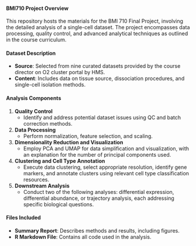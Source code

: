 #### BMI710 Project Overview

This repository hosts the materials for the BMI 710 Final Project, involving the detailed analysis of a single-cell dataset. The project encompasses data processing, quality control, and advanced analytical techniques as outlined in the course curriculum.

#### Dataset Description
- **Source**: Selected from nine curated datasets provided by the course director on O2 cluster portal by HMS.
- **Content**: Includes data on tissue source, dissociation procedures, and single-cell isolation methods.

#### Analysis Components
1. **Quality Control**
   - Identify and address potential dataset issues using QC and batch correction methods.
2. **Data Processing**
   - Perform normalization, feature selection, and scaling.
3. **Dimensionality Reduction and Visualization**
   - Employ PCA and UMAP for data simplification and visualization, with an explanation for the number of principal components used.
4. **Clustering and Cell Type Annotation**
   - Execute data clustering, select appropriate resolution, identify gene markers, and annotate clusters using relevant cell type classification resources.
5. **Downstream Analysis**
   - Conduct two of the following analyses: differential expression, differential abundance, or trajectory analysis, each addressing specific biological questions.

#### Files Included
- **Summary Report**: Describes methods and results, including figures. 
- **R Markdown File**: Contains all code used in the analysis.

